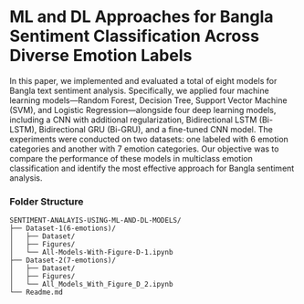 # ML and DL Approaches for Bangla Sentiment Classification Across Diverse Emotion Labels

In this paper, we implemented and evaluated a total of eight models for Bangla text sentiment analysis. Specifically, we applied four machine learning models—Random Forest, Decision Tree, Support Vector Machine (SVM), and Logistic Regression—alongside four deep learning models, including a CNN with additional regularization, Bidirectional LSTM (Bi-LSTM), Bidirectional GRU (Bi-GRU), and a fine-tuned CNN model. The experiments were conducted on two datasets: one labeled with 6 emotion categories and another with 7 emotion categories. Our objective was to compare the performance of these models in multiclass emotion classification and identify the most effective approach for Bangla sentiment analysis.

### Folder Structure

```
SENTIMENT-ANALAYIS-USING-ML-AND-DL-MODELS/
├── Dataset-1(6-emotions)/
│   ├── Dataset/
│   ├── Figures/
│   └── All-Models-With-Figure-D-1.ipynb
├── Dataset-2(7-emotions)/
│   ├── Dataset/
│   ├── Figures/
│   └── All_Models_With_Figure_D_2.ipynb
└── Readme.md
```
